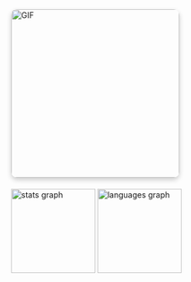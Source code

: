<div align="left">
  <img alt="GIF" src="https://c.tenor.com/rCaIUO0MP-EAAAAC/mario-pixel-art.gif" width="300" height="auto" style="border-radius: 10px; box-shadow: 0 4px 8px rgba(0, 0, 0, 0.2); margin-bottom: 20px; margin-right: 20px; float: left;" />
  
</div>

<p align="left" style="max-width: 600px; font-size: 1.1em; line-height: 1.6; margin-top: 20px;">
</p>

<div style="clear: both;"></div>

<div align="left">
  <img src="https://github-readme-stats.vercel.app/api?username=jonielmendes&hide_title=false&hide_rank=false&show_icons=true&include_all_commits=true&count_private=true&disable_animations=false&theme=tokyonight&locale=en&hide_border=false&order=1" height="150" alt="stats graph"  />
  <img src="https://github-readme-stats.vercel.app/api/top-langs?username=jonielmendes&locale=en&hide_title=false&layout=compact&card_width=320&langs_count=5&theme=tokyonight&hide_border=false&order=2" height="150" alt="languages graph"  />
</div>
